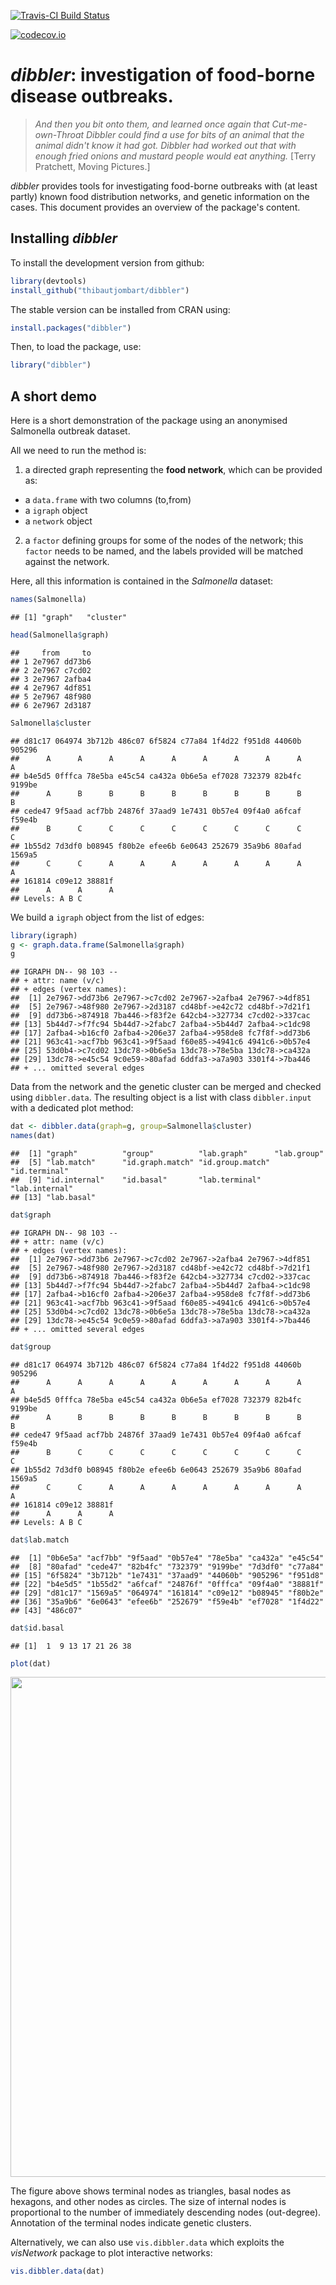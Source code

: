 [![Travis-CI Build Status](https://travis-ci.org/thibautjombart/dibbler.png?branch=master)](https://travis-ci.org/thibautjombart/dibbler)

[![codecov.io](https://codecov.io/github/thibautjombart/dibbler/coverage.svg?branch=master)](https://codecov.io/github/thibautjombart/dibbler?branch=master)





*dibbler*: investigation of food-borne disease outbreaks.
=================================================

> *And then you bit onto them, and learned once again that Cut-me-own-Throat Dibbler could find a
>   use for bits of an animal that the animal didn't know it had got. Dibbler had worked out that
>   with enough fried onions and mustard people would eat anything.*
[Terry Pratchett, Moving Pictures.]

*dibbler* provides tools for investigating food-borne outbreaks with (at least partly) known food distribution networks, and genetic information on the cases.
This document provides an overview of the package's content.


Installing *dibbler*
-------------
To install the development version from github:

```r
library(devtools)
install_github("thibautjombart/dibbler")
```

The stable version can be installed from CRAN using:

```r
install.packages("dibbler")
```

Then, to load the package, use:

```r
library("dibbler")
```


A short demo
------------------
Here is a short demonstration of the package using an anonymised Salmonella outbreak dataset.

All we need to run the method is:
1. a directed graph representing the **food network**, which can be provided as:
  - a `data.frame` with two columns (to,from)
  - a `igraph` object
  - a `network` object
2. a `factor` defining groups for some of the nodes of the network; this `factor` needs to be named, and the labels provided will be matched against the network.

Here, all this information is contained in the *Salmonella* dataset:

```r
names(Salmonella)
```

```
## [1] "graph"   "cluster"
```

```r
head(Salmonella$graph)
```

```
##     from     to
## 1 2e7967 dd73b6
## 2 2e7967 c7cd02
## 3 2e7967 2afba4
## 4 2e7967 4df851
## 5 2e7967 48f980
## 6 2e7967 2d3187
```

```r
Salmonella$cluster
```

```
## d81c17 064974 3b712b 486c07 6f5824 c77a84 1f4d22 f951d8 44060b 905296 
##      A      A      A      A      A      A      A      A      A      A 
## b4e5d5 0fffca 78e5ba e45c54 ca432a 0b6e5a ef7028 732379 82b4fc 9199be 
##      A      B      B      B      B      B      B      B      B      B 
## cede47 9f5aad acf7bb 24876f 37aad9 1e7431 0b57e4 09f4a0 a6fcaf f59e4b 
##      B      C      C      C      C      C      C      C      C      C 
## 1b55d2 7d3df0 b08945 f80b2e efee6b 6e0643 252679 35a9b6 80afad 1569a5 
##      C      C      A      A      A      A      A      A      A      A 
## 161814 c09e12 38881f 
##      A      A      A 
## Levels: A B C
```

We build a `igraph` object from the list of edges:

```r
library(igraph)
g <- graph.data.frame(Salmonella$graph)
g
```

```
## IGRAPH DN-- 98 103 -- 
## + attr: name (v/c)
## + edges (vertex names):
##  [1] 2e7967->dd73b6 2e7967->c7cd02 2e7967->2afba4 2e7967->4df851
##  [5] 2e7967->48f980 2e7967->2d3187 cd48bf->e42c72 cd48bf->7d21f1
##  [9] dd73b6->874918 7ba446->f83f2e 642cb4->327734 c7cd02->337cac
## [13] 5b44d7->f7fc94 5b44d7->2fabc7 2afba4->5b44d7 2afba4->c1dc98
## [17] 2afba4->b16cf0 2afba4->206e37 2afba4->958de8 fc7f8f->dd73b6
## [21] 963c41->acf7bb 963c41->9f5aad f60e85->4941c6 4941c6->0b57e4
## [25] 53d0b4->c7cd02 13dc78->0b6e5a 13dc78->78e5ba 13dc78->ca432a
## [29] 13dc78->e45c54 9c0e59->80afad 6ddfa3->a7a903 3301f4->7ba446
## + ... omitted several edges
```

Data from the network and the genetic cluster can be merged and checked using `dibbler.data`.
The resulting object is a list with class `dibbler.input` with a dedicated plot method:

```r
dat <- dibbler.data(graph=g, group=Salmonella$cluster)
names(dat)
```

```
##  [1] "graph"          "group"          "lab.graph"      "lab.group"     
##  [5] "lab.match"      "id.graph.match" "id.group.match" "id.terminal"   
##  [9] "id.internal"    "id.basal"       "lab.terminal"   "lab.internal"  
## [13] "lab.basal"
```

```r
dat$graph
```

```
## IGRAPH DN-- 98 103 -- 
## + attr: name (v/c)
## + edges (vertex names):
##  [1] 2e7967->dd73b6 2e7967->c7cd02 2e7967->2afba4 2e7967->4df851
##  [5] 2e7967->48f980 2e7967->2d3187 cd48bf->e42c72 cd48bf->7d21f1
##  [9] dd73b6->874918 7ba446->f83f2e 642cb4->327734 c7cd02->337cac
## [13] 5b44d7->f7fc94 5b44d7->2fabc7 2afba4->5b44d7 2afba4->c1dc98
## [17] 2afba4->b16cf0 2afba4->206e37 2afba4->958de8 fc7f8f->dd73b6
## [21] 963c41->acf7bb 963c41->9f5aad f60e85->4941c6 4941c6->0b57e4
## [25] 53d0b4->c7cd02 13dc78->0b6e5a 13dc78->78e5ba 13dc78->ca432a
## [29] 13dc78->e45c54 9c0e59->80afad 6ddfa3->a7a903 3301f4->7ba446
## + ... omitted several edges
```

```r
dat$group
```

```
## d81c17 064974 3b712b 486c07 6f5824 c77a84 1f4d22 f951d8 44060b 905296 
##      A      A      A      A      A      A      A      A      A      A 
## b4e5d5 0fffca 78e5ba e45c54 ca432a 0b6e5a ef7028 732379 82b4fc 9199be 
##      A      B      B      B      B      B      B      B      B      B 
## cede47 9f5aad acf7bb 24876f 37aad9 1e7431 0b57e4 09f4a0 a6fcaf f59e4b 
##      B      C      C      C      C      C      C      C      C      C 
## 1b55d2 7d3df0 b08945 f80b2e efee6b 6e0643 252679 35a9b6 80afad 1569a5 
##      C      C      A      A      A      A      A      A      A      A 
## 161814 c09e12 38881f 
##      A      A      A 
## Levels: A B C
```

```r
dat$lab.match
```

```
##  [1] "0b6e5a" "acf7bb" "9f5aad" "0b57e4" "78e5ba" "ca432a" "e45c54"
##  [8] "80afad" "cede47" "82b4fc" "732379" "9199be" "7d3df0" "c77a84"
## [15] "6f5824" "3b712b" "1e7431" "37aad9" "44060b" "905296" "f951d8"
## [22] "b4e5d5" "1b55d2" "a6fcaf" "24876f" "0fffca" "09f4a0" "38881f"
## [29] "d81c17" "1569a5" "064974" "161814" "c09e12" "b08945" "f80b2e"
## [36] "35a9b6" "6e0643" "efee6b" "252679" "f59e4b" "ef7028" "1f4d22"
## [43] "486c07"
```

```r
dat$id.basal
```

```
## [1]  1  9 13 17 21 26 38
```

```r
plot(dat)
```

<img src="vignettes/figs/input-1.png" title="" alt="" width="800px" height="800px" />

The figure above shows terminal nodes as triangles, basal nodes as hexagons, and other nodes as circles.
The size of internal nodes is proportional to the number of immediately descending nodes (out-degree).
Annotation of the terminal nodes indicate genetic clusters.

Alternatively, we can also use `vis.dibbler.data` which exploits the *visNetwork* package to plot interactive networks:

```r
vis.dibbler.data(dat)
```

<!--html_preserve--><div id="htmlwidget-7048" style="width:672px;height:672px;" class="visNetwork html-widget"></div>
<script type="application/json" data-for="htmlwidget-7048">{"x":{"nodes":{"id":["2e7967","cd48bf","dd73b6","7ba446","642cb4","c7cd02","5b44d7","2afba4","fc7f8f","963c41","f60e85","4941c6","53d0b4","13dc78","9c0e59","6ddfa3","3301f4","874918","f46d1e","0b6e5a","c190fa","337cac","03eee3","c1dc98","a7a903","d2d08f","030327","6d4b91","76a432","7fa3b1","f83f2e","881955","e42c72","4df851","d4d75e","7be343","735807","238842","3e93ce","f7fc94","8e02f0","b16cf0","51ca98","81e071","dc72e8","4e2918","2fabc7","ad208a","48f980","24dba7","327734","4e8dc8","206e37","958de8","2d3187","7d21f1","acf7bb","9f5aad","0b57e4","78e5ba","ca432a","e45c54","80afad","cede47","82b4fc","732379","9199be","7d3df0","c77a84","6f5824","3b712b","1e7431","37aad9","44060b","905296","f951d8","b4e5d5","1b55d2","a6fcaf","24876f","0fffca","09f4a0","38881f","d81c17","1569a5","064974","161814","c09e12","b08945","f80b2e","35a9b6","6e0643","efee6b","252679","f59e4b","ef7028","1f4d22","486c07"],"label":["2e7967","cd48bf","dd73b6","7ba446","642cb4","c7cd02","5b44d7","2afba4","fc7f8f","963c41","f60e85","4941c6","53d0b4","13dc78","9c0e59","6ddfa3","3301f4","874918","f46d1e","0b6e5a","c190fa","337cac","03eee3","c1dc98","a7a903","d2d08f","030327","6d4b91","76a432","7fa3b1","f83f2e","881955","e42c72","4df851","d4d75e","7be343","735807","238842","3e93ce","f7fc94","8e02f0","b16cf0","51ca98","81e071","dc72e8","4e2918","2fabc7","ad208a","48f980","24dba7","327734","4e8dc8","206e37","958de8","2d3187","7d21f1","acf7bb","9f5aad","0b57e4","78e5ba","ca432a","e45c54","80afad","cede47","82b4fc","732379","9199be","7d3df0","c77a84","6f5824","3b712b","1e7431","37aad9","44060b","905296","f951d8","b4e5d5","1b55d2","a6fcaf","24876f","0fffca","09f4a0","38881f","d81c17","1569a5","064974","161814","c09e12","b08945","f80b2e","35a9b6","6e0643","efee6b","252679","f59e4b","ef7028","1f4d22","486c07"],"group":["internal","internal","internal","internal","internal","internal","internal","internal","internal","internal","internal","internal","internal","internal","internal","internal","internal","internal","internal","B","internal","internal","internal","internal","internal","internal","internal","internal","internal","internal","internal","internal","internal","internal","internal","internal","internal","internal","internal","internal","internal","internal","internal","internal","internal","internal","internal","internal","internal","internal","internal","internal","internal","internal","internal","internal","C","C","C","B","B","B","A","B","B","B","B","C","A","A","A","C","C","A","A","A","A","C","C","C","B","C","A","A","A","A","A","A","A","A","A","A","A","A","C","B","A","A"],"shape":["diamond","dot","dot","dot","dot","dot","dot","dot","diamond","dot","dot","dot","diamond","dot","dot","dot","diamond","dot","dot","dot","diamond","dot","dot","dot","dot","diamond","dot","dot","dot","dot","dot","dot","dot","dot","dot","dot","dot","diamond","dot","dot","dot","dot","dot","dot","dot","dot","dot","dot","dot","dot","dot","dot","dot","dot","dot","dot","triangle","triangle","triangle","triangle","triangle","triangle","triangle","triangle","triangle","triangle","triangle","triangle","triangle","triangle","triangle","triangle","triangle","triangle","triangle","triangle","triangle","triangle","triangle","triangle","triangle","triangle","triangle","triangle","triangle","triangle","triangle","triangle","triangle","triangle","triangle","triangle","triangle","triangle","triangle","triangle","triangle","triangle"],"value":[6,2,1,1,1,1,2,5,1,2,1,1,1,4,1,1,8,4,1,1,1,2,1,2,1,1,2,1,4,1,1,4,1,1,1,1,1,2,1,1,6,1,2,5,1,1,1,1,1,1,1,1,1,1,1,3,0,0,0,0,0,0,0,0,0,0,0,0,0,0,0,0,0,0,0,0,0,0,0,0,0,0,0,0,0,0,0,0,0,0,0,0,0,0,0,0,0,0]},"edges":{"from":["2e7967","2e7967","2e7967","2e7967","2e7967","2e7967","cd48bf","cd48bf","dd73b6","7ba446","642cb4","c7cd02","5b44d7","5b44d7","2afba4","2afba4","2afba4","2afba4","2afba4","fc7f8f","963c41","963c41","f60e85","4941c6","53d0b4","13dc78","13dc78","13dc78","13dc78","9c0e59","6ddfa3","3301f4","3301f4","3301f4","3301f4","3301f4","3301f4","3301f4","3301f4","874918","874918","874918","874918","f46d1e","0b6e5a","c190fa","337cac","337cac","03eee3","c1dc98","c1dc98","a7a903","d2d08f","030327","030327","6d4b91","76a432","76a432","76a432","76a432","7fa3b1","f83f2e","881955","881955","881955","881955","e42c72","4df851","d4d75e","7be343","735807","238842","238842","3e93ce","f7fc94","8e02f0","8e02f0","8e02f0","8e02f0","8e02f0","8e02f0","b16cf0","51ca98","51ca98","81e071","81e071","81e071","81e071","81e071","dc72e8","4e2918","2fabc7","ad208a","48f980","24dba7","327734","4e8dc8","206e37","958de8","2d3187","7d21f1","7d21f1","7d21f1"],"to":["dd73b6","c7cd02","2afba4","4df851","48f980","2d3187","e42c72","7d21f1","874918","f83f2e","327734","337cac","f7fc94","2fabc7","5b44d7","c1dc98","b16cf0","206e37","958de8","dd73b6","acf7bb","9f5aad","4941c6","0b57e4","c7cd02","0b6e5a","78e5ba","ca432a","e45c54","80afad","a7a903","7ba446","03eee3","6d4b91","881955","3e93ce","ad208a","958de8","7d21f1","cede47","82b4fc","732379","9199be","7d3df0","13dc78","48f980","c77a84","6f5824","0b6e5a","76a432","81e071","3b712b","cd48bf","1e7431","37aad9","9c0e59","44060b","905296","f951d8","b4e5d5","1b55d2","a6fcaf","642cb4","2afba4","f46d1e","7fa3b1","4e8dc8","4e2918","7be343","24876f","0fffca","2afba4","7d21f1","09f4a0","963c41","38881f","d81c17","1569a5","064974","161814","c09e12","51ca98","b08945","f80b2e","80afad","35a9b6","6e0643","efee6b","252679","f59e4b","ef7028","dc72e8","8e02f0","d4d75e","1f4d22","486c07","6ddfa3","24dba7","f60e85","337cac","030327","735807","81e071"],"arrows":["to","to","to","to","to","to","to","to","to","to","to","to","to","to","to","to","to","to","to","to","to","to","to","to","to","to","to","to","to","to","to","to","to","to","to","to","to","to","to","to","to","to","to","to","to","to","to","to","to","to","to","to","to","to","to","to","to","to","to","to","to","to","to","to","to","to","to","to","to","to","to","to","to","to","to","to","to","to","to","to","to","to","to","to","to","to","to","to","to","to","to","to","to","to","to","to","to","to","to","to","to","to","to"],"color":["#ffbf80","#ffbf80","#ffbf80","#ffbf80","#ffbf80","#ffbf80","#ffbf80","#ffbf80","#ffbf80","#ffbf80","#ffbf80","#ffbf80","#ffbf80","#ffbf80","#ffbf80","#ffbf80","#ffbf80","#ffbf80","#ffbf80","#ffbf80","#ffbf80","#ffbf80","#ffbf80","#ffbf80","#ffbf80","#ffbf80","#ffbf80","#ffbf80","#ffbf80","#ffbf80","#ffbf80","#ffbf80","#ffbf80","#ffbf80","#ffbf80","#ffbf80","#ffbf80","#ffbf80","#ffbf80","#ffbf80","#ffbf80","#ffbf80","#ffbf80","#ffbf80","#ffbf80","#ffbf80","#ffbf80","#ffbf80","#ffbf80","#ffbf80","#ffbf80","#ffbf80","#ffbf80","#ffbf80","#ffbf80","#ffbf80","#ffbf80","#ffbf80","#ffbf80","#ffbf80","#ffbf80","#ffbf80","#ffbf80","#ffbf80","#ffbf80","#ffbf80","#ffbf80","#ffbf80","#ffbf80","#ffbf80","#ffbf80","#ffbf80","#ffbf80","#ffbf80","#ffbf80","#ffbf80","#ffbf80","#ffbf80","#ffbf80","#ffbf80","#ffbf80","#ffbf80","#ffbf80","#ffbf80","#ffbf80","#ffbf80","#ffbf80","#ffbf80","#ffbf80","#ffbf80","#ffbf80","#ffbf80","#ffbf80","#ffbf80","#ffbf80","#ffbf80","#ffbf80","#ffbf80","#ffbf80","#ffbf80","#ffbf80","#ffbf80","#ffbf80"]},"options":{"width":"100%","height":"100%","nodes":{"shape":"dot","borderWidth":2},"manipulation":{"enabled":true},"groups":{"internal":{"color":"#ffbf80"},"A":{"color":"#CC6666"},"B":{"color":"#5CD6D6"},"useDefaultGroups":true,"C":{"color":"#666699"}}},"groups":["internal","B","C","A"],"width":null,"height":null,"idselection":{"enabled":false,"style":"width: 150px; height: 26px"},"byselection":{"enabled":true,"style":"width: 150px; height: 26px","variable":"group","values":["A","B","C","internal"]},"legend":{"width":0.2,"useGroups":true,"position":"left"},"datacss":"table.legend_table {\n  font-size: 11px;\n  border-width:1px;\n  border-color:#d3d3d3;\n  border-style:solid;\n}\ntable.legend_table,td {\n  border-width:1px;\n  border-color:#d3d3d3;\n  border-style:solid;\n  padding: 2px;\n}\ndiv.table_content {\n  width:80px;\n  text-align:center;\n}\ndiv.table_description {\n  width:100px;\n}\n\n#operation {\n  font-size:28px;\n}\n#network-popUp {\n  display:none;\n  z-index:299;\n  width:250px;\n  height:150px;\n  background-color: #f9f9f9;\n  border-style:solid;\n  border-width:3px;\n  border-color: #5394ed;\n  padding:10px;\n  text-align: center;\n  position:fixed;\n  top:50%;  \n  left:50%;  \n  margin:-100px 0 0 -100px;  \n\n}","highlight":false,"degree":1},"evals":[],"jsHooks":[]}</script><!--/html_preserve-->

We can now run `dibbler` on the data, and examine the output.

The output items are:
- `$freq`: a list containing vectors of **estimated cluster frequencies** for each internal node of the graph
- `$conf`: a vector containing **confidence indices** for the estimates at each node; these are defined as the proportion of terminal nodes in the tree spanning from the node.
- `$graph`: an `igraph` object containing the above information in addition to the original network

The graph represent the inferred genetic composition of potential contamination using pie charts for each internal node. The size of the symbol is proportional to the 'confidence' associated to this give node.

```r
out <- dibbler(dat)
names(out)
```

```
## [1] "freq"  "conf"  "graph"
```

```r
head(out$freq)
```

```
## $`2e7967`
## 
##      A      B      C 
## 0.5833 0.2083 0.2083 
## 
## $cd48bf
## 
##      A      B      C 
## 0.6667 0.1111 0.2222 
## 
## $dd73b6
## 
## A B C 
## 0 1 0 
## 
## $`7ba446`
## 
## A B C 
## 0 0 1 
## 
## $`642cb4`
## 
## A B C 
## 1 0 0 
## 
## $c7cd02
## 
## A B C 
## 1 0 0
```

```r
head(out$conf)
```

```
## 2e7967 cd48bf dd73b6 7ba446 642cb4 c7cd02 
## 0.4706 0.5000 0.6667 0.3333 0.3333 0.5000
```

```r
out$graph
```

```
## IGRAPH DN-- 98 103 -- 
## + attr: layout (g/n), name (v/c), shape (v/c), pie (v/x),
## | pie.color (v/x), size (v/n), label.family (v/c), label.color
## | (v/c)
## + edges (vertex names):
##  [1] 2e7967->dd73b6 2e7967->c7cd02 2e7967->2afba4 2e7967->4df851
##  [5] 2e7967->48f980 2e7967->2d3187 cd48bf->e42c72 cd48bf->7d21f1
##  [9] dd73b6->874918 7ba446->f83f2e 642cb4->327734 c7cd02->337cac
## [13] 5b44d7->f7fc94 5b44d7->2fabc7 2afba4->5b44d7 2afba4->c1dc98
## [17] 2afba4->b16cf0 2afba4->206e37 2afba4->958de8 fc7f8f->dd73b6
## [21] 963c41->acf7bb 963c41->9f5aad f60e85->4941c6 4941c6->0b57e4
## + ... omitted several edges
```

```r
plot(out$graph, vertex.label="")
```

<img src="vignettes/figs/dibbler-1.png" title="" alt="" width="800px" height="800px" />

